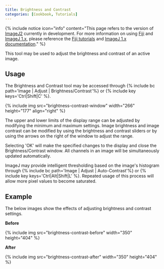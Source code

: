 ```yaml
---
title: Brightness and Contrast
categories: [Cookbook, Tutorials]
---
```


{% include notice icon="info" content="This page refers to the version of [ImageJ2](/software/imagej2) currently in development. For more information on using [Fiji](/software/fiji) and [ImageJ 1.x](/software/imagej1), please reference the [Fiji tutorials](/plugin-index#tutorials) and [ImageJ 1.x documentation](/ij/docs/)." %}

This tool may be used to adjust the brightness and contrast of an active image.

## Usage

The Brightness and Contrast tool may be accessed through {% include bc path='Image | Adjust | Brightness/Contrast'%} or {% include key keys='Ctrl|Shift|C' %}.

{% include img src="brightness-contrast-window" width="266" height="177" align="right" %}

The upper and lower limits of the display range can be adjusted by modifying the minimum and maximum settings. Image brightness and image contrast can be modified by using the brightness and contrast sliders or by using the arrows on the right of the window to adjust the range.

Selecting 'OK' will make the specified changes to the display and close the Brightness/Contrast window. All channels in an image will be simultaneously updated automatically.

ImageJ may provide intelligent thresholding based on the image's histogram through {% include bc path='Image | Adjust | Auto-Contrast'%} or {% include key keys='Ctrl|Alt|Shift|L' %}. Repeated usage of this process will allow more pixel values to become saturated.

## Example

The below images show the effects of adjusting brightness and contrast settings.

**Before**

{% include img src="brightness-contrast-before" width="350" height="404" %}

**After**

{% include img src="brightness-contrast-after" width="350" height="404" %}
